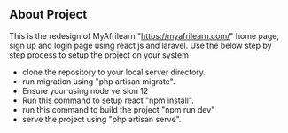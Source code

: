 ## About Project

This is the redesign of MyAfrilearn "https://myafrilearn.com/" home page, sign up and login page using react js and laravel. Use the below step by step process to setup the project on your system

- clone the repository to your local server directory.
- run migration using "php artisan migrate".
- Ensure your using node version 12
- Run this command to setup react  "npm install".
- run this command to build the project "npm run dev"
- serve the project using "php artisan serve".
